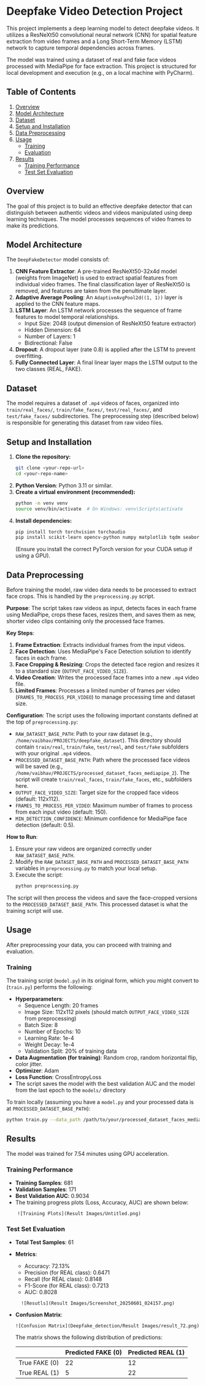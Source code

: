 # Deepfake Video Detection Project

This project implements a deep learning model to detect deepfake videos. It utilizes a ResNeXt50 convolutional neural network (CNN) for spatial feature extraction from video frames and a Long Short-Term Memory (LSTM) network to capture temporal dependencies across frames.

The model was trained using a dataset of real and fake face videos processed with MediaPipe for face extraction. This project is structured for local development and execution (e.g., on a local machine with PyCharm).

## Table of Contents
1.  [Overview](#overview)
2.  [Model Architecture](#model-architecture)
3.  [Dataset](#dataset)
4.  [Setup and Installation](#setup-and-installation)
5.  [Data Preprocessing](#data-preprocessing)
6.  [Usage](#usage)
    *   [Training](#training)
    *   [Evaluation](#evaluation)
7.  [Results](#results)
    *   [Training Performance](#training-performance)
    *   [Test Set Evaluation](#test-set-evaluation)

## Overview
The goal of this project is to build an effective deepfake detector that can distinguish between authentic videos and videos manipulated using deep learning techniques. The model processes sequences of video frames to make its predictions.

## Model Architecture
The `DeepFakeDetector` model consists of:
1.  **CNN Feature Extractor**: A pre-trained ResNeXt50-32x4d model (weights from ImageNet) is used to extract spatial features from individual video frames. The final classification layer of ResNeXt50 is removed, and features are taken from the penultimate layer.
2.  **Adaptive Average Pooling**: An `AdaptiveAvgPool2d((1, 1))` layer is applied to the CNN feature maps.
3.  **LSTM Layer**: An LSTM network processes the sequence of frame features to model temporal relationships.
    *   Input Size: 2048 (output dimension of ResNeXt50 feature extractor)
    *   Hidden Dimension: 64
    *   Number of Layers: 1
    *   Bidirectional: False
4.  **Dropout**: A dropout layer (rate 0.8) is applied after the LSTM to prevent overfitting.
5.  **Fully Connected Layer**: A final linear layer maps the LSTM output to the two classes (REAL, FAKE).

## Dataset
The model requires a dataset of `.mp4` videos of faces, organized into `train/real_faces/`, `train/fake_faces/`, `test/real_faces/`, and `test/fake_faces/` subdirectories. The preprocessing step (described below) is responsible for generating this dataset from raw video files.

## Setup and Installation
1.  **Clone the repository:**
    ```bash
    git clone <your-repo-url>
    cd <your-repo-name>
    ```
2.  **Python Version**: Python 3.11 or similar.
3.  **Create a virtual environment (recommended):**
    ```bash
    python -m venv venv
    source venv/bin/activate  # On Windows: venv\Scripts\activate
    ```
4.  **Install dependencies:**
    ```bash
    pip install torch torchvision torchaudio
    pip install scikit-learn opencv-python numpy matplotlib tqdm seaborn pandas mediapipe
    ```
    (Ensure you install the correct PyTorch version for your CUDA setup if using a GPU).

## Data Preprocessing
Before training the model, raw video data needs to be processed to extract face crops. This is handled by the `preprocessing.py` script.

**Purpose**:
The script takes raw videos as input, detects faces in each frame using MediaPipe, crops these faces, resizes them, and saves them as new, shorter video clips containing only the processed face frames.

**Key Steps**:
1.  **Frame Extraction**: Extracts individual frames from the input videos.
2.  **Face Detection**: Uses MediaPipe's Face Detection solution to identify faces in each frame.
3.  **Face Cropping & Resizing**: Crops the detected face region and resizes it to a standard size (`OUTPUT_FACE_VIDEO_SIZE`).
4.  **Video Creation**: Writes the processed face frames into a new `.mp4` video file.
5.  **Limited Frames**: Processes a limited number of frames per video (`FRAMES_TO_PROCESS_PER_VIDEO`) to manage processing time and dataset size.

**Configuration**:
The script uses the following important constants defined at the top of `preprocessing.py`:
*   `RAW_DATASET_BASE_PATH`: Path to your raw dataset (e.g., `/home/vaibhav/PROJECTS/deepfake_dataset`). This directory should contain `train/real`, `train/fake`, `test/real`, and `test/fake` subfolders with your original `.mp4` videos.
*   `PROCESSED_DATASET_BASE_PATH`: Path where the processed face videos will be saved (e.g., `/home/vaibhav/PROJECTS/processed_dataset_faces_mediapipe_2`). The script will create `train/real_faces`, `train/fake_faces`, etc., subfolders here.
*   `OUTPUT_FACE_VIDEO_SIZE`: Target size for the cropped face videos (default: 112x112).
*   `FRAMES_TO_PROCESS_PER_VIDEO`: Maximum number of frames to process from each input video (default: 150).
*   `MIN_DETECTION_CONFIDENCE`: Minimum confidence for MediaPipe face detection (default: 0.5).

**How to Run**:
1.  Ensure your raw videos are organized correctly under `RAW_DATASET_BASE_PATH`.
2.  Modify the `RAW_DATASET_BASE_PATH` and `PROCESSED_DATASET_BASE_PATH` variables in `preprocessing.py` to match your local setup.
3.  Execute the script:
    ```bash
    python preprocessing.py
    ```
The script will then process the videos and save the face-cropped versions to the `PROCESSED_DATASET_BASE_PATH`. This processed dataset is what the training script will use.

## Usage
After preprocessing your data, you can proceed with training and evaluation.

### Training

The training script (`model.py`) in its original form, which you might convert to (`train.py`) performs the following:
*   **Hyperparameters**:
    *   Sequence Length: 20 frames
    *   Image Size: 112x112 pixels (should match `OUTPUT_FACE_VIDEO_SIZE` from preprocessing)
    *   Batch Size: 8
    *   Number of Epochs: 10
    *   Learning Rate: 1e-4
    *   Weight Decay: 1e-4
    *   Validation Split: 20% of training data
*   **Data Augmentation (for training)**: Random crop, random horizontal flip, color jitter.
*   **Optimizer**: Adam
*   **Loss Function**: CrossEntropyLoss
*   The script saves the model with the best validation AUC and the model from the last epoch to the `models/` directory

To train locally (assuming you have a `model.py` and your processed data is at `PROCESSED_DATASET_BASE_PATH`):
```bash
python train.py --data_path /path/to/your/processed_dataset_faces_mediapipe --model_save_path ./models
```

## Results
The model was trained for 7.54 minutes using GPU acceleration.

### Training Performance
*   **Training Samples**: 681
*   **Validation Samples**: 171
*   **Best Validation AUC**: 0.9034
*   The training progress plots (Loss, Accuracy, AUC) are shown below:
```
    ![Training Plots](Result Images/Untitled.png)
```

### Test Set Evaluation
*   **Total Test Samples**: 61
*   **Metrics**:
    *   Accuracy: 72.13%
    *   Precision (for REAL class): 0.6471
    *   Recall (for REAL class): 0.8148
    *   F1-Score (for REAL class): 0.7213
    *   AUC: 0.8028
      
    ```
      ![Resutls](Result Images/Screenshot_20250601_024157.png)
    ```
    
*   **Confusion Matrix**:

    ```
    ![Confusion Matrix](Deepfake_detection/Result Images/result_72.png)
    ```
    
    The matrix shows the following distribution of predictions:

    |             | Predicted FAKE (0) | Predicted REAL (1) |
    |-------------|--------------------|--------------------|
    | True FAKE (0) | 22                 | 12                 |
    | True REAL (1) | 5                  | 22                 |
